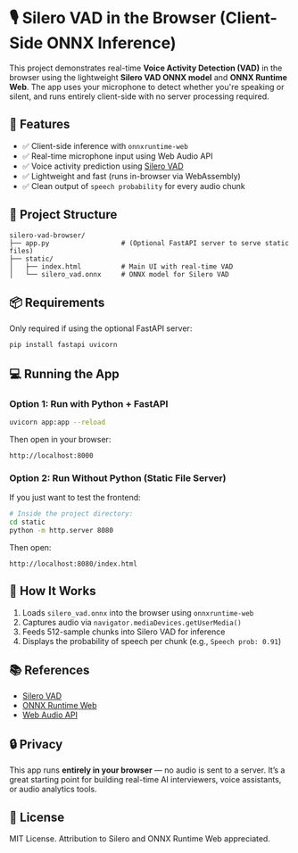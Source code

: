 # 🎙️ Silero VAD in the Browser (Client-Side ONNX Inference)

This project demonstrates real-time **Voice Activity Detection (VAD)** in the browser using the lightweight **Silero VAD ONNX model** and **ONNX Runtime Web**. The app uses your microphone to detect whether you're speaking or silent, and runs entirely client-side with no server processing required.

## 🚀 Features

- ✅ Client-side inference with `onnxruntime-web`
- ✅ Real-time microphone input using Web Audio API
- ✅ Voice activity prediction using [Silero VAD](https://github.com/snakers4/silero-vad)
- ✅ Lightweight and fast (runs in-browser via WebAssembly)
- ✅ Clean output of `speech probability` for every audio chunk

## 📁 Project Structure

```
silero-vad-browser/
├── app.py                  # (Optional FastAPI server to serve static files)
├── static/
│   ├── index.html          # Main UI with real-time VAD
│   └── silero_vad.onnx     # ONNX model for Silero VAD
```

## 📦 Requirements

Only required if using the optional FastAPI server:

```bash
pip install fastapi uvicorn
```

## 💻 Running the App

### Option 1: Run with Python + FastAPI

```bash
uvicorn app:app --reload
```

Then open in your browser:

```
http://localhost:8000
```

### Option 2: Run Without Python (Static File Server)

If you just want to test the frontend:

```bash
# Inside the project directory:
cd static
python -m http.server 8080
```

Then open:

```
http://localhost:8080/index.html
```

## 🧠 How It Works

1. Loads `silero_vad.onnx` into the browser using `onnxruntime-web`
2. Captures audio via `navigator.mediaDevices.getUserMedia()`
3. Feeds 512-sample chunks into Silero VAD for inference
4. Displays the probability of speech per chunk (e.g., `Speech prob: 0.91`)

## 📚 References

- [Silero VAD](https://github.com/snakers4/silero-vad)
- [ONNX Runtime Web](https://onnxruntime.ai/)
- [Web Audio API](https://developer.mozilla.org/en-US/docs/Web/API/Web_Audio_API)

## 🔒 Privacy

This app runs **entirely in your browser** — no audio is sent to a server. It’s a great starting point for building real-time AI interviewers, voice assistants, or audio analytics tools.

## 📜 License

MIT License. Attribution to Silero and ONNX Runtime Web appreciated.
